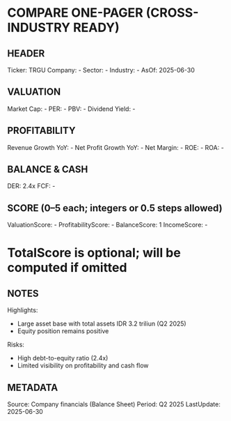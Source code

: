 # COMPARE ONE-PAGER (CROSS-INDUSTRY READY)

## HEADER
Ticker: TRGU
Company: -
Sector: -
Industry: -
AsOf: 2025-06-30

## VALUATION
Market Cap: -
PER: -
PBV: -
Dividend Yield: -

## PROFITABILITY
Revenue Growth YoY: -
Net Profit Growth YoY: -
Net Margin: -
ROE: -
ROA: -

## BALANCE & CASH
DER: 2.4x
FCF: -

## SCORE (0–5 each; integers or 0.5 steps allowed)
ValuationScore: -
ProfitabilityScore: -
BalanceScore: 1
IncomeScore: -
# TotalScore is optional; will be computed if omitted

## NOTES
Highlights:
- Large asset base with total assets IDR 3.2 triliun (Q2 2025)
- Equity position remains positive

Risks:
- High debt-to-equity ratio (2.4x)
- Limited visibility on profitability and cash flow

## METADATA
Source: Company financials (Balance Sheet)
Period: Q2 2025
LastUpdate: 2025-06-30